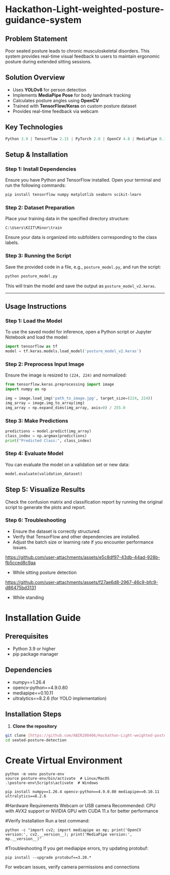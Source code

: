 # Hackathon-Light-weighted-posture-guidance-system
## Problem Statement
Poor seated posture leads to chronic musculoskeletal disorders. This system provides real-time visual feedback to users to maintain ergonomic posture during extended sitting sessions.

## Solution Overview
- Uses **YOLOv8** for person detection
- Implements **MediaPipe Pose** for body landmark tracking
- Calculates posture angles using **OpenCV**
- Trained with **TensorFlow/Keras** on custom posture dataset
- Provides real-time feedback via webcam

## Key Technologies
```python
Python 3.9 | TensorFlow 2.15 | PyTorch 2.0 | OpenCV 4.8 | MediaPipe 0.10 | Ultralytics-YOLO 8.0
```
## Setup & Installation

### Step 1: Install Dependencies
Ensure you have Python and TensorFlow installed. Open your terminal and run the following commands:

```bash
pip install tensorflow numpy matplotlib seaborn scikit-learn
```

### Step 2: Dataset Preparation
Place your training data in the specified directory structure:
```
C:\Users\KIIT\Minor\train
```
Ensure your data is organized into subfolders corresponding to the class labels.

### Step 3: Running the Script
Save the provided code in a file, e.g., `posture_model.py`, and run the script:

```bash
python posture_model.py
```
This will train the model and save the output as `posture_model_v2.keras`.

---

## Usage Instructions

### Step 1: Load the Model
To use the saved model for inference, open a Python script or Jupyter Notebook and load the model:

```python
import tensorflow as tf
model = tf.keras.models.load_model('posture_model_v2.keras')
```

### Step 2: Preprocess Input Image
Ensure the image is resized to `(224, 224)` and normalized:

```python
from tensorflow.keras.preprocessing import image
import numpy as np

img = image.load_img('path_to_image.jpg', target_size=(224, 224))
img_array = image.img_to_array(img)
img_array = np.expand_dims(img_array, axis=0) / 255.0
```

### Step 3: Make Predictions

```python
predictions = model.predict(img_array)
class_index = np.argmax(predictions)
print("Predicted Class:", class_index)
```

### Step 4: Evaluate Model

You can evaluate the model on a validation set or new data:

```python
model.evaluate(validation_dataset)
```

## Step 5: Visualize Results
Check the confusion matrix and classification report by running the original script to generate the plots and report.

### Step 6: Troubleshooting
- Ensure the dataset is correctly structured.
- Verify that TensorFlow and other dependencies are installed.
- Adjust the batch size or learning rate if you encounter performance issues.



https://github.com/user-attachments/assets/e5c8df97-43db-44ad-928b-fb5cced8c9aa 
- While sitting posture detection

https://github.com/user-attachments/assets/f27ae6d8-2967-46c9-bfc9-d86475bd3131
- While standing


 # Installation Guide

## Prerequisites
- Python 3.9 or higher
- pip package manager

## Dependencies
- numpy==1.26.4
- opencv-python==4.9.0.80
- mediapipe==0.10.11
- ultralytics==8.2.6 (for YOLO implementation)

## Installation Steps

1. **Clone the repository**
```bash
git clone [https://github.com/ABIR200406/Hackathon-Light-weighted-posture-guidance-system]
cd seated-posture-detection
```
# Create Virtual Environment
```
python -m venv posture-env
source posture-env/bin/activate  # Linux/MacOS
.\posture-env\Scripts\activate  # Windows

pip install numpy==1.26.4 opencv-python==4.9.0.80 mediapipe==0.10.11 ultralytics==8.2.6
```
#Hardware Requirements
Webcam or USB camera
Recommended: CPU with AVX2 support or NVIDIA GPU with CUDA 11.x for better performance

#Verify Installation
Run a test command:
```
python -c "import cv2; import mediapipe as mp; print('OpenCV version:', cv2.__version__); print('MediaPipe version:', mp.__version__)"
```
#Troubleshooting
If you get mediapipe errors, try updating protobuf:
```
pip install --upgrade protobuf==3.20.*
```
For webcam issues, verify camera permissions and connections
